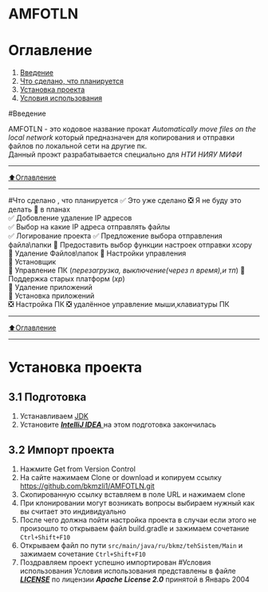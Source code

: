 AMFOTLN 
==========
# Оглавление
1. [Введение](#Введение)
1. [Что сделано, что планируется](#Что-сделано-,-что-планируется)
1. [Установка проекта](#Установка-проекта)
1. [Условия использования](#Условия-использования)

#Введение

AMFOTLN - это кодовое название прокат *Automatically move files on the local network* который предназначен для копирования 
и отправки файлов по локальной сети на другие пк.   
Данный проэкт разрабатывается специально для *НТИ НИЯУ МИФИ*
_____
[:arrow_up:Оглавление](#Оглавление)
_____
#Что сделано , что планируется
:white_check_mark: Это уже сделано :negative_squared_cross_mark: Я не буду это делать :black_square_button: в планах    
:white_check_mark: Добовление удаление IP адресов    
:white_check_mark: Выбор на какие IP адреса отправлять файлы  
:white_check_mark: Логирование проекта
:white_check_mark: Предложение выбора отправления файла\папки
:black_square_button: Предоставить выбор функции настроек отправки xcopy  
:black_square_button: Удаление Файлов\папок
:black_square_button: Настройки управления   
:black_square_button: Установщик  
:black_square_button: Управление ПК  (*перезагрузка, выключение(через n время),и тп*)
:black_square_button: Поддержка старых платформ (*xp*)  
:black_square_button: Удаление приложений  
:black_square_button: Установка приложений  
:negative_squared_cross_mark: Настройка ПК
:negative_squared_cross_mark: удалённое управление мыши,клавиатуры ПК
_____
[:arrow_up:Оглавление](#Оглавление)
_____
# Установка проекта
## 3.1 Подготовка
1. Устанавливаем [JDK](https://www.oracle.com/java/technologies/javase-jdk8-downloads.html)
1. Установите [***IntelliJ IDEA*** ](https://www.jetbrains.com/idea/)
на этом подготовка закончилась
## 3.2 Импорт проекта

1. Нажмите Get from Version Control
1. На сайте нажимаем Clone or download и копируем ссылку https://github.com/bkmzli1/AMFOTLN.git
1. Скопированную ссылку вставляем в поле URL и нажимаем clone
1. При клонировании могут возникать вопросы выбираем нужный как вы считает это индивидуально
1. После чего должна пойти настройка проекта в случаи если этого не произошло то открываем файл build.gradle и зажимаем сочетание ```Ctrl+Shift+F10```
1. Открываем файл по пути ```src/main/java/ru/bkmz/tehSistem/Main``` и зажимаем сочетание ```Ctrl+Shift+F10```
1. Поздравляем проект успешно импортирован
#Условия использования
Условия использования представлены в файле [***LICENSE***](https://github.com/bkmzli1/AMFOTLN/blob/master/LICENSE) по лицензии ***Apache License 2.0***
принятой в Январь 2004
